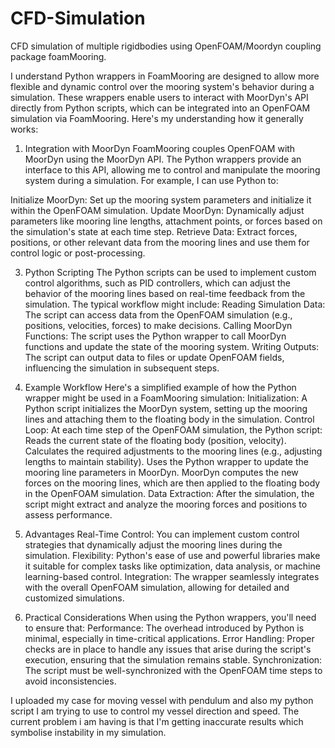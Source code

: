 # CFD-Simulation
CFD simulation of multiple rigidbodies using OpenFOAM/Moordyn coupling package foamMooring.

I understand Python wrappers in FoamMooring are designed to allow more flexible and dynamic control over the mooring system's behavior during a simulation. These wrappers enable users to interact with MoorDyn's API directly from Python scripts, which can be integrated into an OpenFOAM simulation via FoamMooring. Here's my understanding how it generally works:


1. Integration with MoorDyn
FoamMooring couples OpenFOAM with MoorDyn using the MoorDyn API. The Python wrappers provide an interface to this API, allowing me to control and manipulate the mooring system during a simulation. For example, I can use Python to:

Initialize MoorDyn: Set up the mooring system parameters and initialize it within the OpenFOAM simulation.
Update MoorDyn: Dynamically adjust parameters like mooring line lengths, attachment points, or forces based on the simulation's state at each time step.
Retrieve Data: Extract forces, positions, or other relevant data from the mooring lines and use them for control logic or post-processing.


3. Python Scripting
The Python scripts can be used to implement custom control algorithms, such as PID controllers, which can adjust the behavior of the mooring lines based on real-time feedback from the simulation. The typical workflow might include:
Reading Simulation Data: The script can access data from the OpenFOAM simulation (e.g., positions, velocities, forces) to make decisions.
Calling MoorDyn Functions: The script uses the Python wrapper to call MoorDyn functions and update the state of the mooring system.
Writing Outputs: The script can output data to files or update OpenFOAM fields, influencing the simulation in subsequent steps.


5. Example Workflow
Here's a simplified example of how the Python wrapper might be used in a FoamMooring simulation:
Initialization: A Python script initializes the MoorDyn system, setting up the mooring lines and attaching them to the floating body in the simulation.
Control Loop:
At each time step of the OpenFOAM simulation, the Python script:
Reads the current state of the floating body (position, velocity).
Calculates the required adjustments to the mooring lines (e.g., adjusting lengths to maintain stability).
Uses the Python wrapper to update the mooring line parameters in MoorDyn.
MoorDyn computes the new forces on the mooring lines, which are then applied to the floating body in the OpenFOAM simulation.
Data Extraction: After the simulation, the script might extract and analyze the mooring forces and positions to assess performance.


7. Advantages
Real-Time Control: You can implement custom control strategies that dynamically adjust the mooring lines during the simulation.
Flexibility: Python's ease of use and powerful libraries make it suitable for complex tasks like optimization, data analysis, or machine learning-based control.
Integration: The wrapper seamlessly integrates with the overall OpenFOAM simulation, allowing for detailed and customized simulations.


9. Practical Considerations
When using the Python wrappers, you'll need to ensure that:
Performance: The overhead introduced by Python is minimal, especially in time-critical applications.
Error Handling: Proper checks are in place to handle any issues that arise during the script's execution, ensuring that the simulation remains stable.
Synchronization: The script must be well-synchronized with the OpenFOAM time steps to avoid inconsistencies.


I uploaded my case for moving vessel with pendulum and also my python script I am trying to use to control my vessel direction and speed. The current problem i am having is that I'm getting inaccurate results which symbolise instability in my simulation.  
